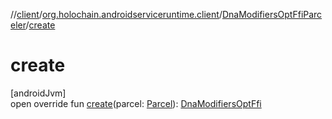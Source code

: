 //[client](../../../index.md)/[org.holochain.androidserviceruntime.client](../index.md)/[DnaModifiersOptFfiParceler](index.md)/[create](create.md)

# create

[androidJvm]\
open override fun [create](create.md)(parcel: [Parcel](https://developer.android.com/reference/kotlin/android/os/Parcel.html)): [DnaModifiersOptFfi](../-dna-modifiers-opt-ffi/index.md)